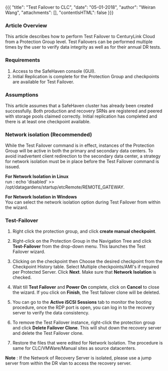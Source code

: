 {{{
  "title": "Test Failover to CLC",
  "date": "05-01-2018",
  "author": "Weiran Wang",
  "attachments": [],
  "contentIsHTML": false
}}}

### Article Overview
This article describes how to perform Test Failover to CenturyLink Cloud from a Protection Group level. Test Failovers can be performed multiple times by the user to verify data integrity as well as for their annual DR tests.


### Requirements
1. Access to the SafeHaven console (GUI).
2. Initial Replication is complete for the Protection Group and checkpoints are available for Test Failover.

### Assumptions
This article assumes that a SafeHaven cluster has already been created successfully. Both production and recovery SRNs are registered and peered with storage pools claimed correctly. Initial replication has completed and there is at least one checkpoint available.

### Network isolation (Recommended)
While the Test Failover command is in effect, instances of the Protection Group will be active in both the primary and secondary data centers. To avoid inadvertent client redirection to the secondary data center, a strategy for network isolation must be in place before the Test Failover command is issued.  

**For Network Isolation in Linux**  
run : echo 'disabled' >> /opt/datagardens/startup/etcRemote/REMOTE_GATEWAY.  

**For Network Isolation in Windows**  
You can select the network isolation option during Test Failover from within the wizard.  

### Test-Failover
1. Right click the protection group, and click **create manual checkpoint**.  

2. Right-click on the Protection Group in the Navigation Tree and click **Test-Failover** from the drop-down menu. This launches the Test Failover wizard.

3. Clicking on the checkpoint then Choose the desired checkpoint from the Checkpoint History table. Select Multiple checkpoints/AMI's if required per Protected Server. Click **Next**. Make sure that **Network Isolation** is checked.

4. Wait till **Test Failover** and **Power On** complete, click on **Cancel** to close the wizard. If you click on **Finish**, the Test failover clone will be deleted.

5. You can go to the **Active iSCSI Sessions** tab to monitor the booting procedure, once the RDP port is open, you can log in to the recovery server to verify the data consistency.

6. To remove the Test Failover instance, right-click the protection group and click **Delete Failover Clone**. This will shut down the recovery server and delete the Test Failover clone.

7. Restore the files that were edited for Network Isolation.
The procedure is same for CLC/VMWare/Manual sites as source datacenters.

**Note** : If the Network of Recovery Server is isolated, please use a jump server from within the DR vlan to access the recovery server.  
